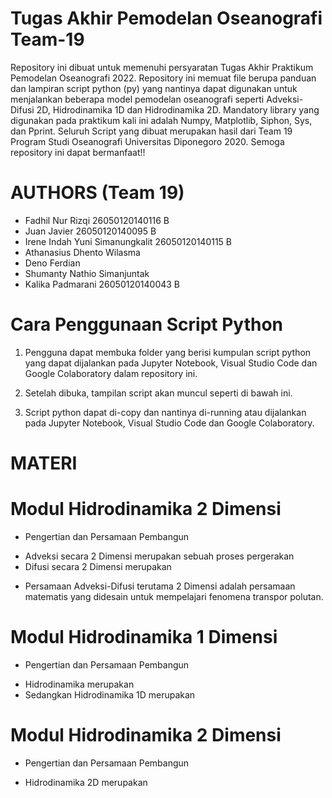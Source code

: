 # Tugas Akhir Pemodelan Oseanografi Team-19
Repository ini dibuat untuk memenuhi persyaratan Tugas Akhir Praktikum Pemodelan Oseanografi 2022. Repository ini memuat file berupa panduan dan lampiran script python (py) yang nantinya dapat digunakan untuk menjalankan beberapa model pemodelan oseanografi seperti Adveksi-Difusi 2D, Hidrodinamika 1D dan Hidrodinamika 2D. Mandatory library yang digunakan pada praktikum kali ini adalah Numpy, Matplotlib, Siphon, Sys, dan Pprint. Seluruh Script yang dibuat merupakan hasil dari Team 19 Program Studi Oseanografi Universitas Diponegoro 2020. Semoga repository ini dapat bermanfaat!! 
# AUTHORS (Team 19)
- Fadhil Nur Rizqi 26050120140116 B
- Juan Javier 26050120140095 B
- Irene Indah Yuni Simanungkalit 26050120140115 B
- Athanasius Dhento Wilasma
- Deno Ferdian	
- Shumanty Nathio Simanjuntak
- Kalika Padmarani 26050120140043 B
# Cara Penggunaan Script Python
1. Pengguna dapat membuka folder yang berisi kumpulan script python yang dapat dijalankan pada Jupyter Notebook, Visual Studio Code dan Google Colaboratory dalam repository ini. 
2. Setelah dibuka, tampilan script akan muncul seperti di bawah ini.


3. Script python dapat di-copy dan nantinya di-running atau dijalankan pada Jupyter Notebook, Visual Studio Code dan Google Colaboratory.
# MATERI
# Modul Hidrodinamika 2 Dimensi
- Pengertian dan Persamaan Pembangun
* Adveksi secara 2 Dimensi merupakan sebuah proses pergerakan
* Difusi secara 2 Dimensi merupakan
- Persamaan Adveksi-Difusi terutama 2 Dimensi adalah persamaan matematis yang didesain untuk mempelajari fenomena transpor polutan.
# Modul Hidrodinamika 1 Dimensi
- Pengertian dan Persamaan Pembangun
* Hidrodinamika merupakan
* Sedangkan Hidrodinamika 1D merupakan
# Modul Hidrodinamika 2 Dimensi
- Pengertian dan Persamaan Pembangun
* Hidrodinamika 2D merupakan
